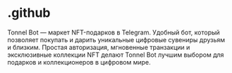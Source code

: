 # .github
Tonnel Bot — маркет NFT-подарков в Telegram. Удобный бот, который позволяет покупать и дарить уникальные цифровые сувениры друзьям и близким. Простая авторизация, мгновенные транзакции и эксклюзивные коллекции NFT делают Tonnel Bot лучшим выбором для подарков и коллекционеров в цифровом мире.
